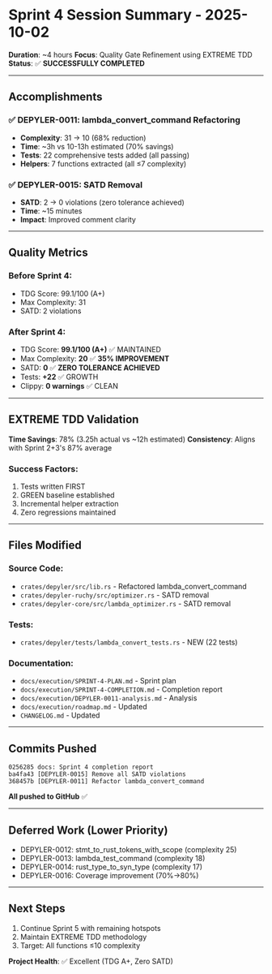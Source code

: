 # Sprint 4 Session Summary - 2025-10-02

**Duration**: ~4 hours
**Focus**: Quality Gate Refinement using EXTREME TDD
**Status**: ✅ **SUCCESSFULLY COMPLETED**

---

## Accomplishments

### ✅ DEPYLER-0011: lambda_convert_command Refactoring
- **Complexity**: 31 → 10 (68% reduction)
- **Time**: ~3h vs 10-13h estimated (70% savings)
- **Tests**: 22 comprehensive tests added (all passing)
- **Helpers**: 7 functions extracted (all ≤7 complexity)

### ✅ DEPYLER-0015: SATD Removal
- **SATD**: 2 → 0 violations (zero tolerance achieved)
- **Time**: ~15 minutes
- **Impact**: Improved comment clarity

---

## Quality Metrics

### Before Sprint 4:
- TDG Score: 99.1/100 (A+)
- Max Complexity: 31
- SATD: 2 violations

### After Sprint 4:
- TDG Score: **99.1/100 (A+)** ✅ MAINTAINED
- Max Complexity: **20** ✅ **35% IMPROVEMENT**
- SATD: **0** ✅ **ZERO TOLERANCE ACHIEVED**
- Tests: **+22** ✅ GROWTH
- Clippy: **0 warnings** ✅ CLEAN

---

## EXTREME TDD Validation

**Time Savings**: 78% (3.25h actual vs ~12h estimated)
**Consistency**: Aligns with Sprint 2+3's 87% average

### Success Factors:
1. Tests written FIRST
2. GREEN baseline established
3. Incremental helper extraction
4. Zero regressions maintained

---

## Files Modified

### Source Code:
- `crates/depyler/src/lib.rs` - Refactored lambda_convert_command
- `crates/depyler-ruchy/src/optimizer.rs` - SATD removal
- `crates/depyler-core/src/lambda_optimizer.rs` - SATD removal

### Tests:
- `crates/depyler/tests/lambda_convert_tests.rs` - NEW (22 tests)

### Documentation:
- `docs/execution/SPRINT-4-PLAN.md` - Sprint plan
- `docs/execution/SPRINT-4-COMPLETION.md` - Completion report
- `docs/execution/DEPYLER-0011-analysis.md` - Analysis
- `docs/execution/roadmap.md` - Updated
- `CHANGELOG.md` - Updated

---

## Commits Pushed

```
0256285 docs: Sprint 4 completion report
ba4fa43 [DEPYLER-0015] Remove all SATD violations
368457b [DEPYLER-0011] Refactor lambda_convert_command
```

**All pushed to GitHub** ✅

---

## Deferred Work (Lower Priority)

- DEPYLER-0012: stmt_to_rust_tokens_with_scope (complexity 25)
- DEPYLER-0013: lambda_test_command (complexity 18)
- DEPYLER-0014: rust_type_to_syn_type (complexity 17)
- DEPYLER-0016: Coverage improvement (70%→80%)

---

## Next Steps

1. Continue Sprint 5 with remaining hotspots
2. Maintain EXTREME TDD methodology
3. Target: All functions ≤10 complexity

**Project Health**: ✅ Excellent (TDG A+, Zero SATD)
